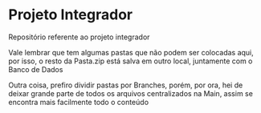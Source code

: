 # Projeto Integrador
Repositório referente ao projeto integrador 


Vale lembrar que tem algumas pastas que não podem ser colocadas aqui, por isso, o resto da Pasta.zip está salva em outro local, juntamente com o Banco de Dados

Outra coisa, prefiro dividir pastas por Branches, porém, por ora, hei de deixar grande parte de todos os arquivos centralizados na Main, assim se encontra mais facilmente todo o conteúdo
